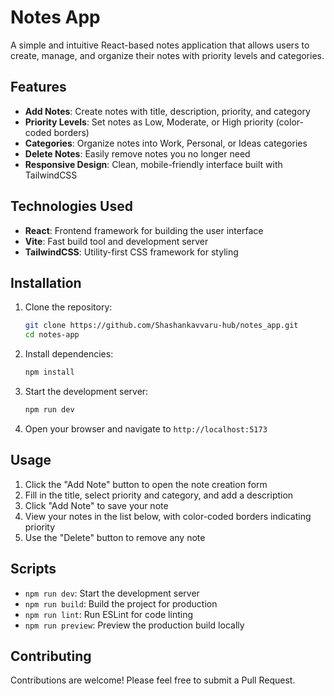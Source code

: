 # Notes App

A simple and intuitive React-based notes application that allows users to create, manage, and organize their notes with priority levels and categories.

## Features

- **Add Notes**: Create notes with title, description, priority, and category
- **Priority Levels**: Set notes as Low, Moderate, or High priority (color-coded borders)
- **Categories**: Organize notes into Work, Personal, or Ideas categories
- **Delete Notes**: Easily remove notes you no longer need
- **Responsive Design**: Clean, mobile-friendly interface built with TailwindCSS

## Technologies Used

- **React**: Frontend framework for building the user interface
- **Vite**: Fast build tool and development server
- **TailwindCSS**: Utility-first CSS framework for styling

## Installation

1. Clone the repository:
   ```bash
   git clone https://github.com/Shashankavvaru-hub/notes_app.git
   cd notes-app
   ```

2. Install dependencies:
   ```bash
   npm install
   ```

3. Start the development server:
   ```bash
   npm run dev
   ```

4. Open your browser and navigate to `http://localhost:5173`

## Usage

1. Click the "Add Note" button to open the note creation form
2. Fill in the title, select priority and category, and add a description
3. Click "Add Note" to save your note
4. View your notes in the list below, with color-coded borders indicating priority
5. Use the "Delete" button to remove any note

## Scripts

- `npm run dev`: Start the development server
- `npm run build`: Build the project for production
- `npm run lint`: Run ESLint for code linting
- `npm run preview`: Preview the production build locally

## Contributing

Contributions are welcome! Please feel free to submit a Pull Request.

